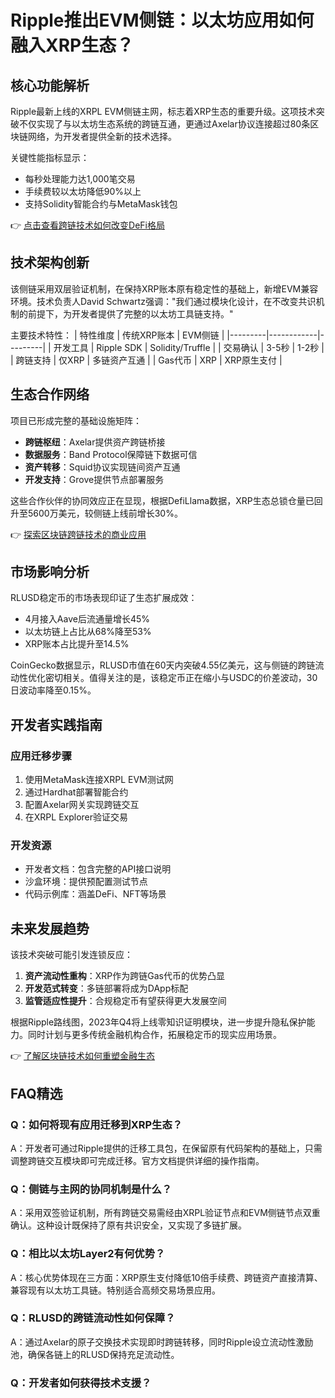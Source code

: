 # Ripple推出EVM侧链：以太坊应用如何融入XRP生态？

## 核心功能解析

Ripple最新上线的XRPL EVM侧链主网，标志着XRP生态的重要升级。这项技术突破不仅实现了与以太坊生态系统的跨链互通，更通过Axelar协议连接超过80条区块链网络，为开发者提供全新的技术选择。

关键性能指标显示：
- 每秒处理能力达1,000笔交易
- 手续费较以太坊降低90%以上
- 支持Solidity智能合约与MetaMask钱包

👉 [点击查看跨链技术如何改变DeFi格局](https://bit.ly/okx_welcome)

## 技术架构创新

该侧链采用双层验证机制，在保持XRP账本原有稳定性的基础上，新增EVM兼容环境。技术负责人David Schwartz强调："我们通过模块化设计，在不改变共识机制的前提下，为开发者提供了完整的以太坊工具链支持。"

主要技术特性：
| 特性维度 | 传统XRP账本 | EVM侧链 |
|---------|------------|---------|
| 开发工具 | Ripple SDK | Solidity/Truffle |
| 交易确认 | 3-5秒 | 1-2秒 |
| 跨链支持 | 仅XRP | 多链资产互通 |
| Gas代币 | XRP | XRP原生支付 |

## 生态合作网络

项目已形成完整的基础设施矩阵：
- **跨链枢纽**：Axelar提供资产跨链桥接
- **数据服务**：Band Protocol保障链下数据可信
- **资产转移**：Squid协议实现链间资产互通
- **开发支持**：Grove提供节点部署服务

这些合作伙伴的协同效应正在显现，根据DefiLlama数据，XRP生态总锁仓量已回升至5600万美元，较侧链上线前增长30%。

👉 [探索区块链跨链技术的商业应用](https://bit.ly/okx_welcome)

## 市场影响分析

RLUSD稳定币的市场表现印证了生态扩展成效：
- 4月接入Aave后流通量增长45%
- 以太坊链上占比从68%降至53%
- XRP账本占比提升至14.5%

CoinGecko数据显示，RLUSD市值在60天内突破4.55亿美元，这与侧链的跨链流动性优化密切相关。值得关注的是，该稳定币正在缩小与USDC的价差波动，30日波动率降至0.15%。

## 开发者实践指南

### 应用迁移步骤
1. 使用MetaMask连接XRPL EVM测试网
2. 通过Hardhat部署智能合约
3. 配置Axelar网关实现跨链交互
4. 在XRPL Explorer验证交易

### 开发资源
- 开发者文档：包含完整的API接口说明
- 沙盒环境：提供预配置测试节点
- 代码示例库：涵盖DeFi、NFT等场景

## 未来发展趋势

该技术突破可能引发连锁反应：
1. **资产流动性重构**：XRP作为跨链Gas代币的优势凸显
2. **开发范式转变**：多链部署将成为DApp标配
3. **监管适应性提升**：合规稳定币有望获得更大发展空间

根据Ripple路线图，2023年Q4将上线零知识证明模块，进一步提升隐私保护能力。同时计划与更多传统金融机构合作，拓展稳定币的现实应用场景。

👉 [了解区块链技术如何重塑金融生态](https://bit.ly/okx_welcome)

## FAQ精选

### Q：如何将现有应用迁移到XRP生态？
A：开发者可通过Ripple提供的迁移工具包，在保留原有代码架构的基础上，只需调整跨链交互模块即可完成迁移。官方文档提供详细的操作指南。

### Q：侧链与主网的协同机制是什么？
A：采用双签验证机制，所有跨链交易需经由XRPL验证节点和EVM侧链节点双重确认。这种设计既保持了原有共识安全，又实现了多链扩展。

### Q：相比以太坊Layer2有何优势？
A：核心优势体现在三方面：XRP原生支付降低10倍手续费、跨链资产直接清算、兼容现有以太坊工具链。特别适合高频交易场景应用。

### Q：RLUSD的跨链流动性如何保障？
A：通过Axelar的原子交换技术实现即时跨链转移，同时Ripple设立流动性激励池，确保各链上的RLUSD保持充足流动性。

### Q：开发者如何获得技术支援？
